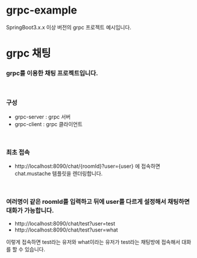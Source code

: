 # grpc-example
SpringBoot3.x.x 이상 버전의 grpc 프로젝트 예시입니다.

# grpc 채팅
### grpc를 이용한 채팅 프로젝트입니다.

<br/>

### 구성
- grpc-server : grpc 서버
- grpc-client : grpc 클라이언트

<br/>

### 최초 접속
- http://localhost:8090/chat/{roomId}?user={user} 에 접속하면 chat.mustache 템플릿을 렌더링합니다.

<br/>

### 여러명이 같은 roomId를 입력하고 뒤에 user를 다르게 설정해서 채팅하면 대화가 가능합니다.
- http://localhost:8090/chat/test?user=test
- http://localhost:8090/chat/test?user=what

이렇게 접속하면 test라는 유저와 what이라는 유저가 test라는 채팅방에 접속해서 대화를 할 수 있습니다.